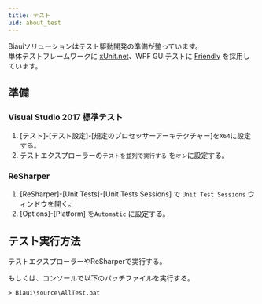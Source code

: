 ```yaml
---
title: テスト
uid: about_test
---
```


Biauiソリューションはテスト駆動開発の準備が整っています。    
単体テストフレームワークに [xUnit.net](https://xunit.github.io/)、WPF GUIテストに [Friendly](https://github.com/Codeer-Software/Friendly) を採用しています。






## 準備

### Visual Studio 2017 標準テスト

1. [テスト]-[テスト設定]-[規定のプロセッサーアーキテクチャー]を`X64`に設定する。
1. テストエクスプローラーの`テストを並列で実行する` を`オン`に設定する。


### ReSharper

1. [ReSharper]-[Unit Tests]-[Unit Tests Sessions] で `Unit Test Sessions` ウィンドウを開く。
1. [Options]-[Platform] を`Automatic` に設定する。


## テスト実行方法

テストエクスプローラーやReSharperで実行する。

もしくは、コンソールで以下のバッチファイルを実行する。
```
> Biaui\source\AllTest.bat
```


